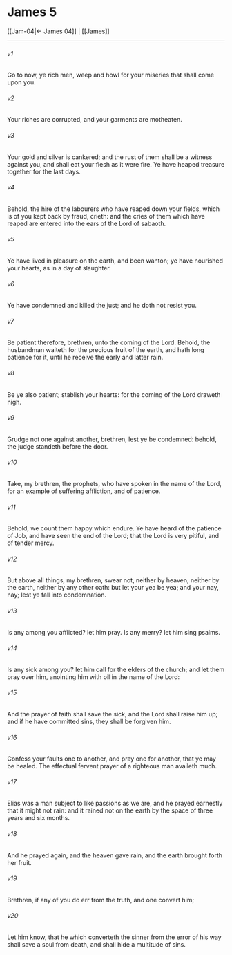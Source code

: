 # James 5

[[Jam-04|← James 04]] | [[James]]
***

###### v1
Go to now, ye rich men, weep and howl for your miseries that shall come upon you. 
###### v2
Your riches are corrupted, and your garments are motheaten.
###### v3
Your gold and silver is cankered; and the rust of them shall be a witness against you, and shall eat your flesh as it were fire. Ye have heaped treasure together for the last days.
###### v4
Behold, the hire of the labourers who have reaped down your fields, which is of you kept back by fraud, crieth: and the cries of them which have reaped are entered into the ears of the Lord of sabaoth.
###### v5
Ye have lived in pleasure on the earth, and been wanton; ye have nourished your hearts, as in a day of slaughter.
###### v6
Ye have condemned and killed the just; and he doth not resist you.
###### v7
Be patient therefore, brethren, unto the coming of the Lord. Behold, the husbandman waiteth for the precious fruit of the earth, and hath long patience for it, until he receive the early and latter rain.
###### v8
Be ye also patient; stablish your hearts: for the coming of the Lord draweth nigh.
###### v9
Grudge not one against another, brethren, lest ye be condemned: behold, the judge standeth before the door.
###### v10
Take, my brethren, the prophets, who have spoken in the name of the Lord, for an example of suffering affliction, and of patience.
###### v11
Behold, we count them happy which endure. Ye have heard of the patience of Job, and have seen the end of the Lord; that the Lord is very pitiful, and of tender mercy.
###### v12
But above all things, my brethren, swear not, neither by heaven, neither by the earth, neither by any other oath: but let your yea be yea; and your nay, nay; lest ye fall into condemnation.
###### v13
Is any among you afflicted? let him pray. Is any merry? let him sing psalms.
###### v14
Is any sick among you? let him call for the elders of the church; and let them pray over him, anointing him with oil in the name of the Lord:
###### v15
And the prayer of faith shall save the sick, and the Lord shall raise him up; and if he have committed sins, they shall be forgiven him.
###### v16
Confess your faults one to another, and pray one for another, that ye may be healed. The effectual fervent prayer of a righteous man availeth much.
###### v17
Elias was a man subject to like passions as we are, and he prayed earnestly that it might not rain: and it rained not on the earth by the space of three years and six months.
###### v18
And he prayed again, and the heaven gave rain, and the earth brought forth her fruit.
###### v19
Brethren, if any of you do err from the truth, and one convert him;
###### v20
Let him know, that he which converteth the sinner from the error of his way shall save a soul from death, and shall hide a multitude of sins.  
